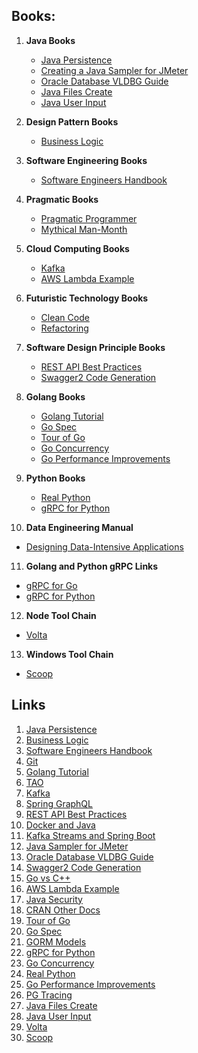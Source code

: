 ## Books:

1. **Java Books**
   - [Java Persistence](https://en.wikibooks.org/wiki/Java_Persistence)
   - [Creating a Java Sampler for JMeter](https://newspaint.wordpress.com/2012/11/28/creating-a-java-sampler-for-jmeter/)
   - [Oracle Database VLDBG Guide](https://docs.oracle.com/database/121/VLDBG/GUID-2627DC19-7EBE-4C45-A758-711BDB5E37EC.htm)
   - [Java Files Create](https://www.w3schools.com/java/java_files_create.asp)
   - [Java User Input](https://www.w3schools.com/java/java_user_input.asp)

2. **Design Pattern Books**
   - [Business Logic](https://en.wikipedia.org/wiki/Business_logic)

3. **Software Engineering Books**
   - [Software Engineers Handbook](https://en.wikibooks.org/wiki/Software_Engineers_Handbook)

4. **Pragmatic Books**
   - [Pragmatic Programmer](https://pragprog.com/titles/tpp20/the-pragmatic-programmer-20th-anniversary-edition/)
   - [Mythical Man-Month](https://www.amazon.com/Mythical-Man-Month-Software-Engineering-Anniversary/dp/0201835959)

5. **Cloud Computing Books**
   - [Kafka](https://kafka.apache.org)
   - [AWS Lambda Example](https://docs.aws.amazon.com/lambda/latest/dg/with-on-demand-https-example-configure-event-source_1.html)

6. **Futuristic Technology Books**
   - [Clean Code](https://www.amazon.com/Clean-Code-Handbook-Software-Craftsmanship/dp/0132350882)
   - [Refactoring](https://martinfowler.com/books/refactoring.html)

7. **Software Design Principle Books**
   - [REST API Best Practices](https://dzone.com/articles/rest-api-best-practices-with-design-examples-from)
   - [Swagger2 Code Generation](https://howtodoinjava.com/swagger2/code-generation-for-rest-api/)

8. **Golang Books**
   - [Golang Tutorial](https://www.tutorialspoint.com/go/index.htm)
   - [Go Spec](https://golang.org/ref/spec)
   - [Tour of Go](https://tour.golang.org/welcome/1)
   - [Go Concurrency](https://tour.golang.org/concurrency/1)
   - [Go Performance Improvements](https://dave.cheney.net/2013/05/28/go-11-performance-improvements-part-3)

9. **Python Books**
   - [Real Python](https://realpython.com/inheritance-composition-python/)
   - [gRPC for Python](https://grpc.io/docs/languages/python/basics/)

10. **Data Engineering Manual**
   - [Designing Data-Intensive Applications](https://dataintensive.net/)

11. **Golang and Python gRPC Links**
   - [gRPC for Go](https://grpc.io/docs/languages/go/quickstart/)
   - [gRPC for Python](https://grpc.io/docs/languages/python/quickstart/)

12. **Node Tool Chain**
   - [Volta](https://docs.volta.sh/guide/understanding)

13. **Windows Tool Chain**
   - [Scoop](https://scoop.sh/)

## Links

1. [Java Persistence](https://en.wikibooks.org/wiki/Java_Persistence)
2. [Business Logic](https://en.wikipedia.org/wiki/Business_logic)
3. [Software Engineers Handbook](https://en.wikibooks.org/wiki/Software_Engineers_Handbook)
4. [Git](https://en.wikibooks.org/wiki/Git)
5. [Golang Tutorial](https://www.tutorialspoint.com/go/index.htm)
6. [TAO](https://www.mit.edu/~xela/tao.html)
7. [Kafka](https://kafka.apache.org)
8. [Spring GraphQL](https://www.baeldung.com/spring-graphql)
9. [REST API Best Practices](https://dzone.com/articles/rest-api-best-practices-with-design-examples-from)
10. [Docker and Java](https://mkyong.com/docker/docker-and-java-application-examples/)
11. [Kafka Streams and Spring Boot](https://www.vinsguru.com/kafka-streams-real-time-data-processing-using-spring-boot/)
12. [Java Sampler for JMeter](https://newspaint.wordpress.com/2012/11/28/creating-a-java-sampler-for-jmeter/)
13. [Oracle Database VLDBG Guide](https://docs.oracle.com/database/121/VLDBG/GUID-2627DC19-7EBE-4C45-A758-711BDB5E37EC.htm)
14. [Swagger2 Code Generation](https://howtodoinjava.com/swagger2/code-generation-for-rest-api/)
15. [Go vs C++](https://www.geeksforgeeks.org/go-vs-c-plus-plus/)
16. [AWS Lambda Example](https://docs.aws.amazon.com/lambda/latest/dg/with-on-demand-https-example-configure-event-source_1.html)
17. [Java Security](https://docs.oracle.com/javase/10/security/toc.htm)
18. [CRAN Other Docs](http://cran.r-project.org/other-docs.html)
19. [Tour of Go](https://tour.golang.org/welcome/1)
20. [Go Spec](https://golang.org/ref/spec)
21. [GORM Models](https://gorm.io/docs/models.html)
22. [gRPC for Python](https://grpc.io/docs/languages/python/basics/)
23. [Go Concurrency](https://tour.golang.org/concurrency/1)
24. [Real Python](https://realpython.com/inheritance-composition-python/)
25. [Go Performance Improvements](https://dave.cheney.net/2013/05/28/go-11-performance-improvements-part-3)
26. [PG Tracing](https://pg.uptrace.dev/tracing/)
27. [Java Files Create](https://stackabuse.com/reading-and-writing-files-in-java/)
28. [Java User Input](https://www.w3schools.com/java/java_user_input.asp)
29. [Volta](https://docs.volta.sh/guide/understanding)
30. [Scoop](https://scoop.sh/)
